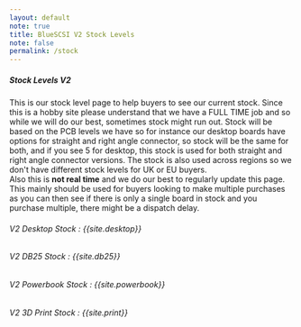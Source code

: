 ```yaml
---
layout: default
note: true
title: BlueSCSI V2 Stock Levels
note: false
permalink: /stock
---
```


##### Stock Levels V2

This is our stock level page to help buyers to see our current stock. Since this is a hobby site please understand that we have a FULL TIME job and so while we will do our best, sometimes stock might run out. Stock will be based on the PCB levels we have so for instance our desktop boards have options for straight and right angle connector, so stock will be the same for both, and if you see 5 for desktop, this stock is used for both straight and right angle connector versions. The stock is also used across regions so we don't have different stock levels for UK or EU buyers.<br>
Also this is <b>not real time</b> and we do our best to regularly update this page. This mainly should be used for buyers looking to make multiple purchases as you can then see if there is only a single board in stock and you purchase multiple, there might be a dispatch delay.

###### V2 Desktop Stock : {{site.desktop}}
###### V2 DB25 Stock : {{site.db25}}
###### V2 Powerbook Stock : {{site.powerbook}}
###### V2 3D Print Stock : {{site.print}}